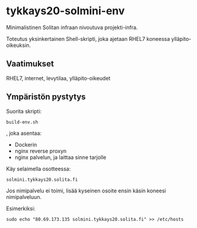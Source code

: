 # tykkays20-solmini-env

Minimalistinen Solitan infraan nivoutuva projekti-infra.

Toteutus yksinkertainen Shell-skripti, joka ajetaan RHEL7 koneessa ylläpito-
oikeuksin.

## Vaatimukset

RHEL7, internet, levytilaa, ylläpito-oikeudet

## Ympäristön pystytys

Suorita skripti:

````bash
build-env.sh
````

, joka asentaa:

 - Dockerin
 - nginx reverse proxyn
 - nginx palvelun, ja laittaa sinne tarjolle

Käy selaimella osotteessa:

`solmini.tykkays20.solita.fi`

Jos nimipalvelu ei toimi, lisää kyseinen osoite ensin käsin koneesi nimipalveluun.

Esimerkiksi:

`sudo echo "80.69.173.135 solmini.tykkays20.solita.fi" >> /etc/hosts`